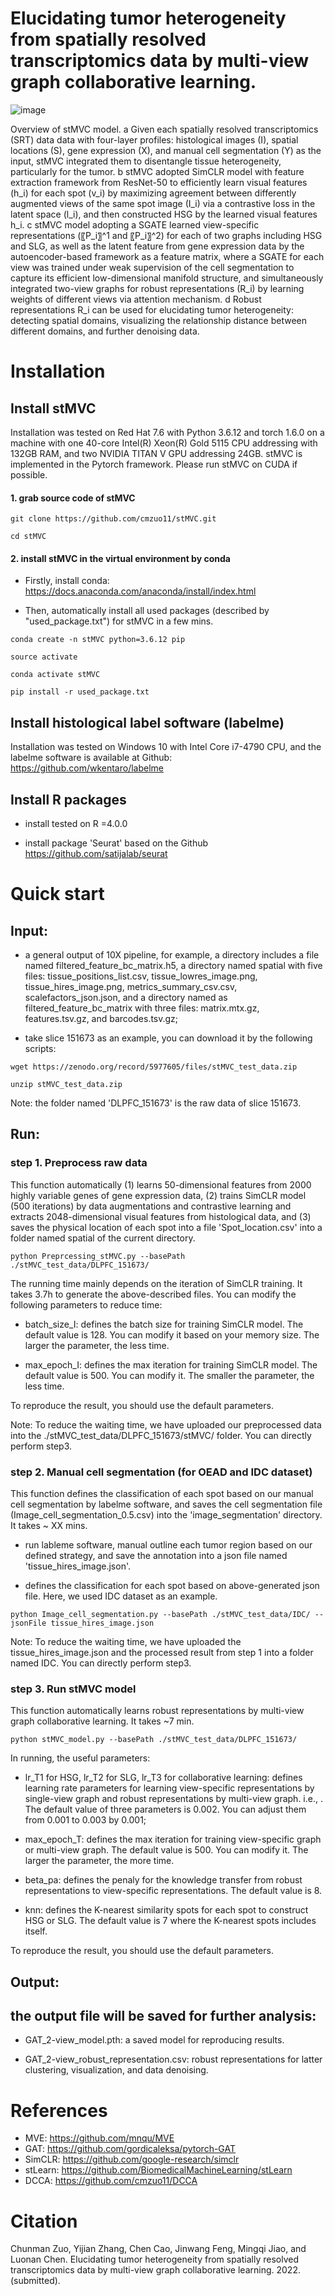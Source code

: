 # Elucidating tumor heterogeneity from spatially resolved transcriptomics data by multi-view graph collaborative learning.

![image](https://github.com/cmzuo11/stMVC/blob/main/Utilities/Main_figure_stMVC.png)

Overview of stMVC model. a Given each spatially resolved transcriptomics (SRT) data data with four-layer profiles: histological images (I), spatial locations (S), gene expression (X), and manual cell segmentation (Y) as the input, stMVC integrated them to disentangle tissue heterogeneity, particularly for the tumor. b stMVC adopted SimCLR model with feature extraction framework from ResNet-50 to efficiently learn visual features (h_i) for each spot (v_i) by maximizing agreement between differently augmented views of the same spot image (I_i) via a contrastive loss in the latent space (l_i), and then constructed HSG by the learned visual features h_i. c stMVC model adopting a SGATE learned view-specific representations (〖P_i〗^1 and 〖P_i〗^2) for each of two graphs including HSG and SLG, as well as the latent feature from gene expression data by the autoencoder-based framework as a feature matrix, where a SGATE for each view was trained under weak supervision of the cell segmentation to capture its efficient low-dimensional manifold structure, and simultaneously integrated two-view graphs for robust representations (R_i) by learning weights of different views via attention mechanism. d Robust representations R_i can be used for elucidating tumor heterogeneity: detecting spatial domains, visualizing the relationship distance between different domains, and further denoising data.

# Installation

## Install stMVC

Installation was tested on Red Hat 7.6 with Python 3.6.12 and torch 1.6.0 on a machine with one 40-core Intel(R) Xeon(R) Gold 5115 CPU addressing with 132GB RAM, and two NVIDIA TITAN V GPU addressing 24GB. stMVC is implemented in the Pytorch framework. Please run stMVC on CUDA if possible. 

#### 1. grab source code of stMVC

```
git clone https://github.com/cmzuo11/stMVC.git

cd stMVC
```

#### 2. install stMVC in the virtual environment by conda 

* Firstly, install conda: https://docs.anaconda.com/anaconda/install/index.html

* Then, automatically install all used packages (described by "used_package.txt") for stMVC in a few mins.

```
conda create -n stMVC python=3.6.12 pip

source activate

conda activate stMVC

pip install -r used_package.txt
```

## Install histological label software (labelme) 

Installation was tested on Windows 10 with Intel Core i7-4790 CPU, and the labelme software is available at Github: https://github.com/wkentaro/labelme

## Install R packages 

* install tested on R =4.0.0

* install package 'Seurat' based on the Github https://github.com/satijalab/seurat

# Quick start

## Input: 

* a general output of 10X pipeline, for example, a directory includes a file named filtered_feature_bc_matrix.h5, a directory named spatial with five files: tissue_positions_list.csv, tissue_lowres_image.png, tissue_hires_image.png, metrics_summary_csv.csv, scalefactors_json.json, and a directory named as filtered_feature_bc_matrix with three files: matrix.mtx.gz, features.tsv.gz, and barcodes.tsv.gz;  

* take slice 151673 as an example, you can download it by the following scripts:

```
wget https://zenodo.org/record/5977605/files/stMVC_test_data.zip

unzip stMVC_test_data.zip
```

Note: the folder named 'DLPFC_151673' is the raw data of slice 151673.

## Run: 

### step 1. Preprocess raw data

This function automatically (1) learns 50-dimensional features from 2000 highly variable genes of gene expression data, (2) trains SimCLR model (500 iterations) by data augmentations and contrastive learning and extracts 2048-dimensional visual features from histological data, and (3) saves the physical location of each spot into a file 'Spot_location.csv' into a folder named spatial of the current directory.

```
python Preprcessing_stMVC.py --basePath ./stMVC_test_data/DLPFC_151673/ 
```

The running time mainly depends on the iteration of SimCLR training. It takes 3.7h to generate the above-described files. You can modify the following parameters to reduce time:

* batch_size_I: defines the batch size for training SimCLR model. The default value is 128. You can modify it based on your memory size. The larger the parameter, the less time.

* max_epoch_I: defines the max iteration for training SimCLR model. The default value is 500. You can modify it. The smaller the parameter, the less time.

To reproduce the result, you should use the default parameters.

Note: To reduce the waiting time, we have uploaded our preprocessed data into the ./stMVC_test_data/DLPFC_151673/stMVC/ folder. You can directly perform step3.

### step 2. Manual cell segmentation (for OEAD and IDC dataset)

This function defines the classification of each spot based on our manual cell segmentation by labelme software, and saves the cell segmentation file (Image_cell_segmentation_0.5.csv) into the 'image_segmentation' directory. It takes ~ XX mins.

* run lableme software, manual outline each tumor region based on our defined strategy, and save the annotation into a json file named 'tissue_hires_image.json'.

* defines the classification for each spot based on above-generated json file. Here, we used IDC dataset as an example.

```
python Image_cell_segmentation.py --basePath ./stMVC_test_data/IDC/ --jsonFile tissue_hires_image.json
```
Note: To reduce the waiting time, we have uploaded the tissue_hires_image.json and the processed result from step 1 into a folder named IDC. You can directly perform step3.

### step 3. Run stMVC model

This function automatically learns robust representations by multi-view graph collaborative learning. It takes ~7 min.

```
python stMVC_model.py --basePath ./stMVC_test_data/DLPFC_151673/ 
```
In running, the useful parameters:

* lr_T1 for HSG, lr_T2 for SLG, lr_T3 for collaborative learning: defines learning rate parameters for learning view-specific representations by single-view graph and robust representations by multi-view graph. i.e., . The default value of three parameters is 0.002. You can adjust them from 0.001 to 0.003 by 0.001;

* max_epoch_T: defines the max iteration for training view-specific graph or multi-view graph. The default value is 500. You can modify it. The larger the parameter, the more time.

* beta_pa: defines the penaly for the knowledge transfer from robust representations to view-specific representations. The default value is 8.

* knn: defines the K-nearest similarity spots for each spot to construct HSG or SLG. The default value is 7 where the K-nearest spots includes itself. 

To reproduce the result, you should use the default parameters.

## Output:

## the output file will be saved for further analysis:

* GAT_2-view_model.pth: a saved model for reproducing results.

* GAT_2-view_robust_representation.csv: robust representations for latter clustering, visualization, and data denoising.

# References

* MVE: https://github.com/mnqu/MVE
* GAT: https://github.com/gordicaleksa/pytorch-GAT
* SimCLR: https://github.com/google-research/simclr
* stLearn: https://github.com/BiomedicalMachineLearning/stLearn
* DCCA: https://github.com/cmzuo11/DCCA

# Citation

Chunman Zuo, Yijian Zhang, Chen Cao, Jinwang Feng, Mingqi Jiao, and Luonan Chen. Elucidating tumor heterogeneity from spatially resolved transcriptomics data by multi-view graph collaborative learning. 2022. (submitted).
